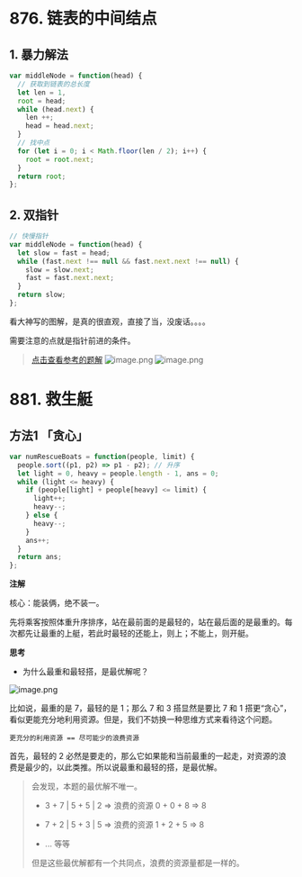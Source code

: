 # 876. 链表的中间结点

## 1. 暴力解法

```js
var middleNode = function(head) {
  // 获取到链表的总长度
  let len = 1,
  root = head;
  while (head.next) {
    len ++;
    head = head.next;
  }
  // 找中点
  for (let i = 0; i < Math.floor(len / 2); i++) {
    root = root.next;
  }
  return root;
};
```

## 2. 双指针

```js
// 快慢指针
var middleNode = function(head) {
  let slow = fast = head;
  while (fast.next !== null && fast.next.next !== null) {
    slow = slow.next;
    fast = fast.next.next;
  }
  return slow;
};
```

看大神写的图解，是真的很直观，直接了当，没废话。。。。

需要注意的点就是指针前进的条件。

> [点击查看参考的题解](https://leetcode-cn.com/problems/middle-of-the-linked-list/solution/kuai-man-zhi-zhen-zhu-yao-zai-yu-diao-shi-by-liwei/)
> ![image.png](https://pic.leetcode-cn.com/1630897144-NBMLXp-image.png)
> ![image.png](https://pic.leetcode-cn.com/1630897133-xAjeSQ-image.png)

 

# 881. 救生艇

## 方法1 「贪心」

```js
var numRescueBoats = function(people, limit) {
  people.sort((p1, p2) => p1 - p2); // 升序
  let light = 0, heavy = people.length - 1, ans = 0;
  while (light <= heavy) {
    if (people[light] + people[heavy] <= limit) {
      light++;
      heavy--;
    } else {
      heavy--;
    }
    ans++;
  }
  return ans;
};
```

**注解**

核心：能装俩，绝不装一。

先将乘客按照体重升序排序，站在最前面的是最轻的，站在最后面的是最重的。每次都先让最重的上艇，若此时最轻的还能上，则上；不能上，则开艇。

**思考**

- 为什么最重和最轻搭，是最优解呢？

![image.png](https://pic.leetcode-cn.com/1639669262-XSIqZF-image.png)


比如说，最重的是 7，最轻的是 1；那么 7 和 3 搭显然是要比 7 和 1 搭更“贪心”，看似更能充分地利用资源。但是，我们不妨换一种思维方式来看待这个问题。

`更充分的利用资源 == 尽可能少的浪费资源`

首先，最轻的 2 必然是要走的，那么它如果能和当前最重的一起走，对资源的浪费是最少的，以此类推。所以说最重和最轻的搭，是最优解。

> 会发现，本题的最优解不唯一。
>
> - 3 + 7 | 5 + 5 | 2 => 浪费的资源 0 + 0 + 8 => 8
>
> - 7 + 2 | 5 + 3 | 5 => 浪费的资源 1 + 2 + 5 => 8
> - ... 等等
>
> 但是这些最优解都有一个共同点，浪费的资源量都是一样的。